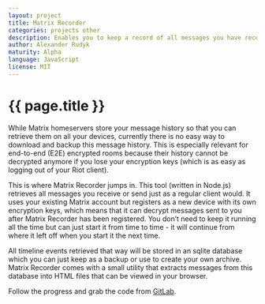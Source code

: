 ```yaml
---
layout: project
title: Matrix Recorder
categories: projects other
description: Enables you to keep a record of all messages you have received.
author: Alexander Rudyk
maturity: Alpha
language: JavaScript
license: MIT
---
```


# {{ page.title }}
While Matrix homeservers store your message history so that you can retrieve them on all your devices, currently there is no easy way to download and backup this message history. This is especially relevant for end-to-end (E2E) encrypted rooms because their history cannot be decrypted anymore if you lose your encryption keys (which is as easy as logging out of your Riot client).

This is where Matrix Recorder jumps in. This tool (written in Node.js) retrieves all messages you receive or send just as a regular client would. It uses your existing Matrix account but registers as a new device with its own encryption keys, which means that it can decrypt messages sent to you after Matrix Recorder has been registered. You don’t need to keep it running all the time but can just start it from time to time - it will continue from where it left off when you start it the next time.

All timeline events retrieved that way will be stored in an sqlite database which you can just keep as a backup or use to create your own archive. Matrix Recorder comes with a small utility that extracts messages from this database into HTML files that can be viewed in your browser.

Follow the progress and grab the code from [GitLab](https://gitlab.com/argit/matrix-recorder).
